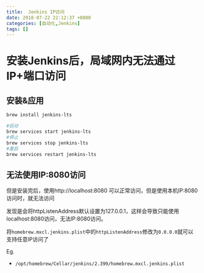 ```yaml
---
title:  Jenkins IP访问
date: 2018-07-22 22:12:37 +0800
categories: [自动化,Jenkins]
tags: []
---
```


# 安装Jenkins后，局域网内无法通过IP+端口访问

## 安装&应用

```bash
brew install jenkins-lts
```

```bash
#启动
brew services start jenkins-lts
#停止
brew services stop jenkins-lts
#重启
brew services restart jenkins-lts
```

## 无法使用IP:8080访问

但是安装完后，使用http://localhost:8080 可以正常访问，但是使用本机IP:8080访问时，就无法访问

发现是会将httpListenAddress默认设置为127.0.0.1，这样会导致只能使用localhost:8080访问，无法IP:8080访问。


将`homebrew.mxcl.jenkins.plist`中的`httpListenAddress`修改为`0.0.0.0`就可以支持任意IP访问了

Eg.

- `/opt/homebrew/Cellar/jenkins/2.399/homebrew.mxcl.jenkins.plist`

